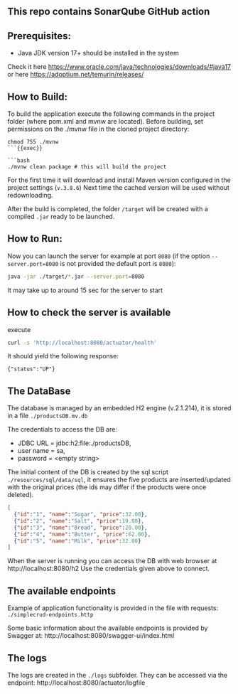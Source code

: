## This repo contains SonarQube GitHub action

## Prerequisites:
- Java JDK version 17+ should be installed in the system

Check it here https://www.oracle.com/java/technologies/downloads/#java17
or here https://adoptium.net/temurin/releases/

## How to Build:
To build the application execute the following commands in the project folder (where pom.xml and mvnw are located). Before building, set permissions on the ./mvnw file in the cloned project directory:
```
chmod 755 ./mvnw
```{{exec}}

```bash
./mvnw clean package # this will build the project
```
For the first time it will download and install Maven version configured in the project settings (`v.3.8.6`)
Next time the cached version will be used without redownloading.

After the build is completed, the folder `/target` will be created with a compiled `.jar` ready to be launched.

## How to Run:
Now you can launch the server for example at port `8080`
(if the option `--server.port=8080` is not provided the default port is `8080`):
```bash
java -jar ./target/*.jar --server.port=8080
```
It may take up to around 15 sec for the server to start

## How to check the server is available
execute
```bash
curl -s 'http://localhost:8080/actuator/health'
```
It should yield the following response:
```
{"status":"UP"}
```

## The DataBase

The database is managed by an embedded H2 engine (v.2.1.214),
it is stored in a file `./productsDB.mv.db`

The credentials to access the DB are:
  - JDBC URL = jdbc:h2:file:./productsDB,
  - user name = sa,
  - password = \<empty string\>

The initial content of the DB is created by the sql script `./resources/sql/data/sql`,
it ensures the five products are inserted/updated with the original prices
(the ids may differ if the products were once deleted).
```JSON
[
  {"id":"1", "name":"Sugar", "price":32.00},
  {"id":"2", "name":"Salt", "price":19.00},
  {"id":"3", "name":"Bread", "price":20.00},
  {"id":"4", "name":"Butter", "price":62.00},
  {"id":"5", "name":"Milk", "price":32.00}
]
```

When the server is running you can access the DB with web browser at http://localhost:8080/h2
Use the credentials given above to connect.

## The available endpoints

Example of application functionality is provided in the file with requests: `./simplecrud-endpoints.http`

Some basic information about the available endpoints is provided by Swagger at: http://localhost:8080/swagger-ui/index.html

## The logs

The logs are created in the `./logs` subfolder. They can be accessed via the endpoint:
http://localhost:8080/actuator/logfile
